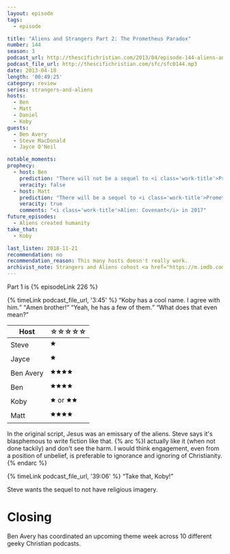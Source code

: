 ```yaml
---
layout: episode
tags:
  - episode

title: "Aliens and Strangers Part 2: The Prometheus Paradox"
number: 144
season: 3
podcast_url: http://thescifichristian.com/2013/04/episode-144-aliens-and-strangers-part-2-the-prometheus-paradox/
podcast_file_url: http://thescifichristian.com/sfc/sfc0144.mp3
date: 2013-04-18
length: '00:49:25'
category: review
series: strangers-and-aliens
hosts:
  - Ben
  - Matt
  - Daniel
  - Koby
guests:
  - Ben Avery 
  - Steve MacDonald
  - Jayce O'Neil

notable_moments:
prophecy:
  - host: Ben
    prediction: "There will not be a sequel to <i class='work-title'>Prometheus</i>"
    veracity: false
  - host: Matt
    prediction: "There will be a sequel to <i class='work-title'>Prometheus</i>"
    veracity: true
    comments: "<i class='work-title'>Alien: Covenant</i> in 2017"
future_episodes:
  - Aliens created humanity
take_that:
  - Koby

last_listen: 2018-11-21
recommendation: no
recommendation_reason: This many hosts doesn't really work.
archivist_note: Strangers and Aliens cohost <a href="https://m.imdb.com/name/nm2671766/">Jayce O'Neil</a>'s <a href="https://oracleofbacon.org/movielinks.php">bacon number is 2</a>.
---
```

Part 1 is {% episodeLink 226 %}

<div class="quote">
  {% timeLink podcast_file_url, '3:45' %}
  <q data-name="Jayce">Koby has a cool name. I agree with him.</q>
  <q class="koby">Amen brother!</q>
  <q class="ben">Yeah, he has a few of them.</q>
  <q class="koby">What does that even mean?</q>
</div>

<table class="table is-striped rating">
  <thead>
    <tr>
      <th>Host</th>
      <th>☆☆☆☆☆</th>
    </tr>
  </thead>
  <tbody>
    <tr>
      <td>Steve</td>
      <td>🟊</td>
    </tr>
    <tr>
      <td>Jayce</td>
      <td>🟊</td>
    </tr>
    <tr>
      <td>Ben Avery</td>
      <td>🟊🟊🟊🟊</td>
    </tr>
    <tr>
      <td>Ben</td>
      <td>🟊🟊🟊🟊</td>
    </tr>
    <tr>
      <td>Koby</td>
      <td>🟊 or 🟊🟊</td>
    </tr>
    <tr>
      <td>Matt</td>
      <td>🟊🟊🟊🟊</td>
    </tr>
  </tbody>
</table>

In the original script, Jesus was an emissary of the aliens. Steve says it's blasphemous to write fiction like that. {% arc %}I actually like it (when not done tackily) and don't see the harm. I would think engagement, even from a position of unbelief, is preferable to ignorance and ignoring of Christianity.{% endarc %}

<div class="quote">
  {% timeLink podcast_file_url, '39:06' %}
  <q class="ben">Take that, Koby!</q>
</div>

Steve wants the sequel to not have religious imagery.



# Closing
Ben Avery has coordinated an upcoming theme week across 10 different geeky Christian podcasts.